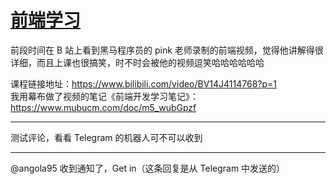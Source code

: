 # [前端学习](https://github.com/phh95/gitblog/issues/6)

前段时间在 B 站上看到黑马程序员的 pink 老师录制的前端视频，觉得他讲解得很详细，而且上课也很搞笑，时不时会被他的视频逗笑哈哈哈哈哈哈   

课程链接地址：https://www.bilibili.com/video/BV14J4114768?p=1    
我用幕布做了视频的笔记《前端开发学习笔记》：https://www.mubucm.com/doc/m5_wubGpzf        

---

测试评论，看看 Telegram 的机器人可不可以收到     

---

@angola95 收到通知了，Get in（这条回复是从 Telegram 中发送的）